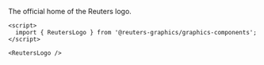The official home of the Reuters logo.

```svelte
<script>
  import { ReutersLogo } from '@reuters-graphics/graphics-components';
</script>

<ReutersLogo />
```
